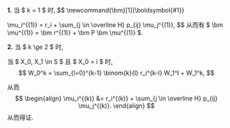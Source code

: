 **1.**	当 $ k = 1 $ 时, 
$$
\newcommand{\bm}[1]{\boldsymbol{#1}}

\mu_i^{(1)} = r_i + \sum_{j \in \overline H} p_{ij} \mu_j^{(1)},
$$
从而有 $ \bm \mu^{(1)} = \bm r^{(1)} + \bm P \bm \mu^{(1)} $.

**2.**	当 $ k \ge 2 $ 时,

当 $ X_0, X_1 \in S $ 且 $ X_0 = i $ 时,
$$
W_0^k = \sum_{l=0}^{k-1} \binom{k}{l} r_i^{k-l} W_1^l + W_1^k,
$$

从而
$$
\begin{align}
\mu_i^{(k)} &= r_i^{(k)} + \sum_{j \in \overline H} p_{ij} \mu_j^{(k)}.
\end{align}
$$
从而得证.